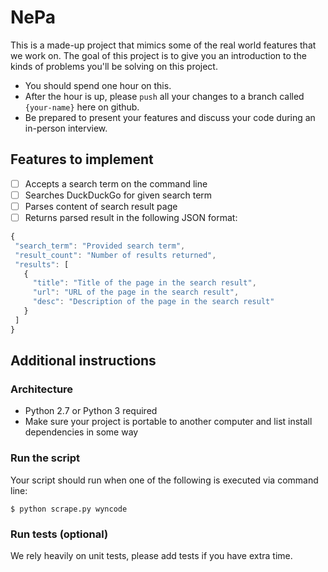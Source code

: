 # NePa
This is a made-up project that mimics some of the real world features that we work on. The goal of this project is to give you an introduction to the kinds of problems you'll be solving on this project.

 - You should spend one hour on this.
 - After the hour is up, please `push` all your changes to a branch called `{your-name}` here on github.
 - Be prepared to present your features and discuss your code during an in-person interview.
 
 ## Features to implement
 
 - [ ] Accepts a search term on the command line
 - [ ] Searches DuckDuckGo for given search term
 - [ ] Parses content of search result page
 - [ ] Returns parsed result in the following JSON format:

 ```js
 {
  "search_term": "Provided search term",
  "result_count": "Number of results returned",
  "results": [
    {
      "title": "Title of the page in the search result",
      "url": "URL of the page in the search result",
      "desc": "Description of the page in the search result"
    }
  ]
}
 ```
 
## Additional instructions

### Architecture
- Python 2.7 or Python 3 required
- Make sure your project is portable to another computer and list install dependencies in some way

### Run the script
Your script should run when one of the following is executed via command line:
```
$ python scrape.py wyncode
```


### Run tests (optional)

We rely heavily on unit tests, please add tests if you have extra time.
